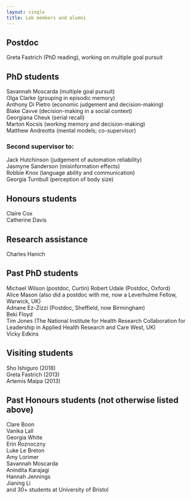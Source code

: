 ```yaml
---
layout: single
title: Lab members and alumni
---
```


## Postdoc ##

Greta Fastrich (PhD reading), working on multiple goal pursuit

## PhD students ##

Savannah Moscarda (multiple goal pursuit)  
Olga Clarke (grouping in episodic memory)  
Anthony Di Pietro (economic judgement and decision-making)  
Blake Cavve (decision-making in a social context)  
Georgiana Cheuk (serial recall)  
Marton Kocsis (working memory and decision-making)  
Matthew Andreotta (mental models; co-supervisor)  

### Second supervisor to: ###
 
Jack Hutchinson (judgement of automation reliability)  
Jasmyne Sanderson (misinformation effects)   
Robbie Knox (language ability and communication)  
Georgia Turnbull (perception of body size)

## Honours students

Claire Cox  
Catherine Davis

## Research assistance ##

Charles Hanich

## Past PhD students ##

Michael Wilson (postdoc, Curtin) 
Robert Udale (Postdoc, Oxford)  
Alice Mason (also did a postdoc with me, now a Leverhulme Fellow, Warwick, UK)  
Adnane Ez-Zizzi  (Postdoc, Sheffield, now Birmingham)  
Beki Floyd  
Tim Jones (The National Institute for Health Research Collaboration for Leadership in Applied Health Research and Care West, UK)  
Vicky Edkins

## Visiting students ##

Sho Ishiguro (2018)  
Greta Fastrich (2013)  
Artemis Maipa (2013)

## Past Honours students (not otherwise listed above) ##

Clare Boon  
Vanika Lall  
Georgia White  
Erin Roznoczny  
Luke Le Breton  
Amy Lorimer  
Savannah Moscarda  
Anindita Karajagi  
Hannah Jennings  
Jianing Li  
and 30+ students at University of Bristol

